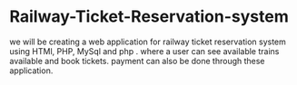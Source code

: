 # Railway-Ticket-Reservation-system
we will be creating a web application for railway ticket reservation system using HTMl, PHP, MySql and php . where a user can see available trains available and book tickets. payment can also be done through these application.
